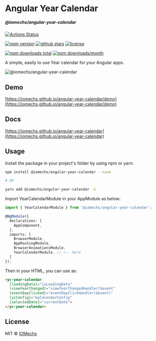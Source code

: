 # Angular Year Calendar
##### @iomechs/angular-year-calendar

[![Actions Status](https://github.com/iomechs/angular-year-calendar/workflows/CI/badge.svg)](https://github.com/iomechs/angular-year-calendar/actions)


<a href="https://www.npmjs.com/package/@iomechs/angular-year-calendar"><img src="https://img.shields.io/npm/v/@iomechs/angular-year-calendar.svg" alt="npm version" ></a>
<a href="https://www.npmjs.com/package/@iomechs/angular-year-calendar"><img src="https://img.shields.io/github/stars/IOMechs/angular-year-calendar.svg?style=social&label=Star&style=flat-square" alt="github stars" ></a>
<a href="https://www.npmjs.com/package/@iomechs/angular-year-calendar"><img src="https://img.shields.io/npm/l/@iomechs/angular-year-calendar.svg?style=flat-square" alt="license" ></a>

<a href="https://www.npmjs.com/package/@iomechs/angular-year-calendar"><img src="https://img.shields.io/npm/dt/@iomechs/angular-year-calendar.svg?style=flat-square" alt="npm downloads total" ></a>
<a href="https://www.npmjs.com/package/ngx-device-detector"><img src="https://img.shields.io/npm/dm/@iomechs/angular-year-calendar.svg" alt="npm downloads/month" ></a>


A simple, easily to use Year calendar for your Angular apps.

![@iomechs/angular-year-calendar](https://i.imgur.com/IS6Sn66.gif)


## Demo

[https://iomechs.github.io/angular-year-calendar/demo](https://iomechs.github.io/angular-year-calendar/demo)

## Docs

[https://iomechs.github.io/angular-year-calendar](https://iomechs.github.io/angular-year-calendar)

## Usage

Install the package in your project's folder by using npm or yarn:
```bash
npm install @iomechs/angular-year-calendar --save

# OR

yarn add @iomechs/angular-year-calendar -S
```

Import YearCalendarModule in your AppModule as below:

```typescript
import { YearCalendarModule } from '@iomechs/angular-year-calendar';

@NgModule({
  declarations: [
    AppComponent,
  ],
  imports: [
    BrowserModule,
    AppRoutingModule,
    BrowserAnimationsModule,
    YearCalendarModule, // <-- here
  ]
});
```

Then in your HTML, you can use as:
```html
<yc-year-calendar
  [loadingData]="isLoadingData"
  (viewYearChanged)="viewYearChangedHandler($event"
  (eventDayClicked)="eventDayClickHandler($event)"
  [ycConfig]="myCalendarConfig"
  [selectedDate]="currentDate">
</yc-year-calendar>
```


## License

MIT © [IOMechs](https://github.com/IOmechs)
